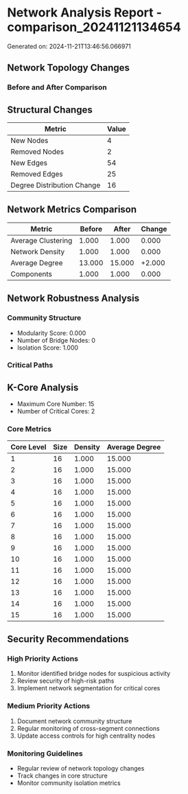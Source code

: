 # Network Analysis Report - comparison_20241121134654

Generated on: 2024-11-21T13:46:56.066971

## Network Topology Changes

### Before and After Comparison

## Structural Changes
| Metric | Value |
|--------|--------|
| New Nodes | 4 |
| Removed Nodes | 2 |
| New Edges | 54 |
| Removed Edges | 25 |
| Degree Distribution Change | 16 |

## Network Metrics Comparison
| Metric | Before | After | Change |
|--------|---------|--------|---------|
| Average Clustering | 1.000 | 1.000 | 0.000 |
| Network Density | 1.000 | 1.000 | 0.000 |
| Average Degree | 13.000 | 15.000 | +2.000 |
| Components | 1.000 | 1.000 | 0.000 |

## Network Robustness Analysis

### Community Structure
- Modularity Score: 0.000
- Number of Bridge Nodes: 0
- Isolation Score: 1.000

### Critical Paths

## K-Core Analysis

- Maximum Core Number: 15
- Number of Critical Cores: 2

### Core Metrics
| Core Level | Size | Density | Average Degree |
|------------|------|---------|----------------|
| 1 | 16 | 1.000 | 15.000 |
| 2 | 16 | 1.000 | 15.000 |
| 3 | 16 | 1.000 | 15.000 |
| 4 | 16 | 1.000 | 15.000 |
| 5 | 16 | 1.000 | 15.000 |
| 6 | 16 | 1.000 | 15.000 |
| 7 | 16 | 1.000 | 15.000 |
| 8 | 16 | 1.000 | 15.000 |
| 9 | 16 | 1.000 | 15.000 |
| 10 | 16 | 1.000 | 15.000 |
| 11 | 16 | 1.000 | 15.000 |
| 12 | 16 | 1.000 | 15.000 |
| 13 | 16 | 1.000 | 15.000 |
| 14 | 16 | 1.000 | 15.000 |
| 15 | 16 | 1.000 | 15.000 |

## Security Recommendations

### High Priority Actions
1. Monitor identified bridge nodes for suspicious activity
2. Review security of high-risk paths
3. Implement network segmentation for critical cores

### Medium Priority Actions
1. Document network community structure
2. Regular monitoring of cross-segment connections
3. Update access controls for high centrality nodes

### Monitoring Guidelines
- Regular review of network topology changes
- Track changes in core structure
- Monitor community isolation metrics